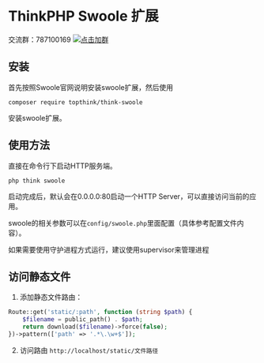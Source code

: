 ThinkPHP Swoole 扩展
===============

交流群：787100169 [![点击加群](https://pub.idqqimg.com/wpa/images/group.png "点击加群")](https://jq.qq.com/?_wv=1027&k=VRcdnUKL)
## 安装

首先按照Swoole官网说明安装swoole扩展，然后使用
~~~
composer require topthink/think-swoole
~~~
安装swoole扩展。

## 使用方法


直接在命令行下启动HTTP服务端。

~~~
php think swoole
~~~

启动完成后，默认会在0.0.0.0:80启动一个HTTP Server，可以直接访问当前的应用。

swoole的相关参数可以在`config/swoole.php`里面配置（具体参考配置文件内容）。

如果需要使用守护进程方式运行，建议使用supervisor来管理进程

## 访问静态文件

1. 添加静态文件路由：
```php
Route::get('static/:path', function (string $path) {
    $filename = public_path() . $path;
    return download($filename)->force(false);
})->pattern(['path' => '.*\.\w+$']);
```
2. 访问路由 `http://localhost/static/文件路径`
